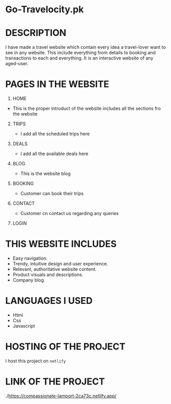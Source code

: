 # Go-Travelocity.pk

# DESCRIPTION

I have made a travel website which contain every idea a travel-lover want to see in any website. This include everything from details to booking and transactions to each and everything.
It is an interactive website of any aged-user. 


# PAGES IN THE WEBSITE

1. HOME
  - This is the proper introduct of the website includes all the sections fro the website
  
2. TRIPS
   - I add all the scheduled trips here
   
3. DEALS
    - I add all the available deals here
    
4. BLOG
    - This is the website blog
    
5. BOOKING
    - Customer can book their trips
    
6. CONTACT
    - Customer cn contact us regarding any queries
    
7. LOGIN


# THIS WEBSITE INCLUDES

- Easy navigation.
- Trendy, intuitive design and user experience.
- Relevant, authoritative website content.
- Product visuals and descriptions.
- Company blog.


# LANGUAGES I USED
- Html
- Css
- Javascript

# HOSTING OF THE PROJECT
I host this project on ` netlify `

# LINK OF THE PROJECT

./https://compassionate-lamport-2ca73c.netlify.app/

